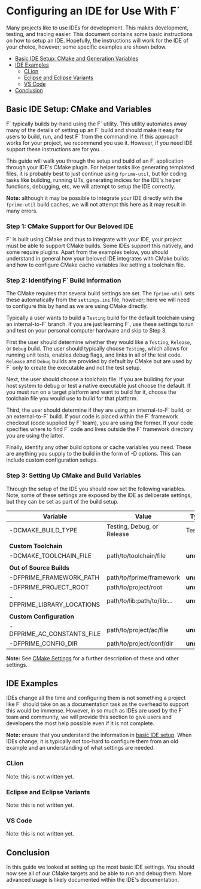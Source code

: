 # Configuring an IDE for Use With F´

Many projects like to use IDEs for development.  This makes development, testing, and tracing easier.  This document
contains some basic instructions on how to setup an IDE.  Hopefully, the instructions will work for the IDE of your
choice, however; some specific examples are shown below.

- [Basic IDE Setup: CMake and Generation Variables](#basic-ide-setup-cmake-and-variables)
- [IDE Examples](#ide-examples)
    - [CLion](#clion)
    - [Eclipse and Eclipse Variants](#eclipse-and-eclipse-variants)
    - [VS Code](#vs-code)
- [Conclusion](#conclusion)

## Basic IDE Setup: CMake and Variables

F´ typically builds by-hand using the F´ utility. This utility automates away many of the details of setting up an F´
build and should make it easy for users to build, run, and test F´ from the commandline.  If this approach works for
your project, we recommend you use it.  However, if you need IDE support these instructions are for you.

This guide will walk you through the setup and build of an F´ application through your IDE's CMake plugin.  For helper
tasks like generating templated files, it is probably best to just continue using `fprime-util`, but for coding
tasks like building, running UTs, generating indices for the IDE's helper functions, debugging, etc, we will attempt to
setup the IDE correctly.

**Note:** although it may be possible to integrate your IDE directly with the `fprime-util` build caches, we will not
attempt this here as it may result in many errors.

### Step 1: CMake Support for Our Beloved IDE

F´ is built using CMake and thus to integrate with your IDE, your project must be able to support CMake builds. Some IDEs
support this natively, and some require plugins. Apart from the examples below, you should understand in general how
your beloved IDE integrates with CMake builds and how to configure CMake cache variables like setting a toolchain file.

### Step 2: Identifying F´ Build Information

The CMake requires that several build settings are set.  The `fprime-util` sets these automatically from the
`settings.ini` file, however; here we will need to configure this by hand as we are using CMake directly.

Typically a user wants to build a `Testing` build for the default toolchain using an internal-to-F´ branch. If you are
just learning F´, use these settings to run and test on your personal computer hardware and skip to Step 3.

First the user should determine whether they would like a `Testing`, `Release`, or `Debug` build.  The user should
typically choose `Testing`, which allows for running unit tests, enables debug flags, and links in all of the test code.
`Release` and `Debug` builds are provided by default by CMake but are used by F´ only to create the executable and not
the test setup.

Next, the user should choose a toolchain file. If you are building for your host system to debug or test a native
executable just choose the default. If you must run on a target platform and want to build for it, choose the toolchain
file you would use to build for that platform.

Third, the user should determine if they are using an internal-to-F´ build, or an external-to-F´ build.  If your code is
placed within the F´ framework checkout (code supplied by F´ team), you are using the former.  If your code specifies
where to find F´ code and lives outside the F´ framework directory you are using the latter.

Finally, identify any other build options or cache variables you need. These are anything you supply to the build in
the form of -D options. This can include custom configuration setups.

### Step 3: Setting Up CMake and Build Variables

Through the setup of the IDE you should now set the following variables.  Note, some of these settings are exposed by
the IDE as deliberate settings, but they can be set as part of the build setup.

| Variable | Value | Typical |
|----------|-------|---------|
| -DCMAKE_BUILD_TYPE | Testing, Debug, or Release | Testing |
| | | |
| **Custom Toolchain**       | | |
| -DCMAKE_TOOLCHAIN_FILE     | path/to/toolchain/file      | **unneeded** |
| | | |
| **Out of Source Builds**   | |
| -DFPRIME_FRAMEWORK_PATH    | path/to/fprime/framework    | **unneeded** |
| -DFPRIME_PROJECT_ROOT      | path/to/project/root        | **unneeded** |
| -DFPRIME_LIBRARY_LOCATIONS | path/to/lib:path/to/lib:... | **unneeded** |
| | | |
| **Custom Configuration**   | | |
| -DFPRIME_AC_CONSTANTS_FILE | path/to/project/ac/file     | **unneeded** |
| -DFPRIME_CONFIG_DIR        | path/to/project/conf/dir    | **unneeded** |

**Note:** See [CMake Settings](cmake-settings.md) for a further description of these and other settings.

## IDE Examples

IDEs change all the time and configuring them is not something a project like F´ should take on as a documentation task
as the overhead to support this would be immense. However, in so much as IDEs are used by the F´ team and community, we
will provide this section to give users and developers the most help possible even if it is not complete.

**Note:** ensure that you understand the information in [basic IDE setup](#basic-ide-setup-cmake-and-variables). When
IDEs change, it is typically not too-hard to configure them from an old example and an understanding of what settings
are needed.

### CLion

Note: this is not written yet.

### Eclipse and Eclipse Variants

Note: this is not written yet.

### VS Code

Note: this is not written yet.

## Conclusion

In this guide we looked at setting up the most basic IDE settings.  You should now see all of our CMake targets and be
able to run and debug them.  More advanced usage is likely documented within the IDE's documentation.
